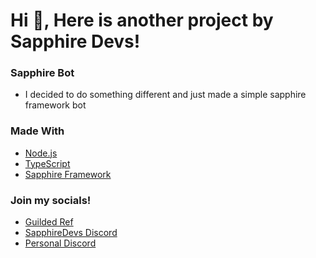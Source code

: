 <h1 align="left">Hi 👋, Here is another project by Sapphire Devs!</h1>

### Sapphire Bot

- I decided to do something different and just made a simple sapphire framework bot

### Made With

- [Node.js](https://nodejs.org)
- [TypeScript](https://www.typescriptlang.org/)
- [Sapphire Framework](https://www.sapphirejs.dev/)

### Join my socials!

- [Guilded Ref](https://www.guilded.gg?r=o4PyG3Zd)
- [SapphireDevs Discord](https://discord.gg/rTT52gJC3J)
- [Personal Discord](https://discord.gg/TKz7BMwEap)
